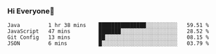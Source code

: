 ### Hi Everyone👋
<!--START_SECTION:waka-->
```text
Java         1 hr 38 mins    ███████████████░░░░░░░░░░   59.51 % 
JavaScript   47 mins         ███████░░░░░░░░░░░░░░░░░░   28.52 % 
Git Config   13 mins         ██░░░░░░░░░░░░░░░░░░░░░░░   08.15 % 
JSON         6 mins          █░░░░░░░░░░░░░░░░░░░░░░░░   03.79 % 
```
<!--END_SECTION:waka-->


<!--
**YeonSeong-Lee/YeonSeong-Lee** is a ✨ _special_ ✨ repository because its `README.md` (this file) appears on your GitHub profile.

Here are some ideas to get you started:

- 🔭 I’m currently working on ...
- 🌱 I’m currently learning ...
- 👯 I’m looking to collaborate on ...
- 🤔 I’m looking for help with ...
- 💬 Ask me about ...
- 📫 How to reach me: ...
- 😄 Pronouns: ...
- ⚡ Fun fact: ...
-->
